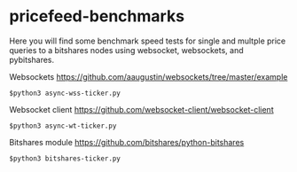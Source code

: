 # pricefeed-benchmarks

Here you will find some benchmark speed tests for single and multple price queries to a bitshares
nodes using websocket, websockets, and pybitshares. 


Websockets
https://github.com/aaugustin/websockets/tree/master/example

`$python3 async-wss-ticker.py`


Websocket client
https://github.com/websocket-client/websocket-client

`$python3 async-wt-ticker.py`


Bitshares module
https://github.com/bitshares/python-bitshares

`$python3 bitshares-ticker.py`
